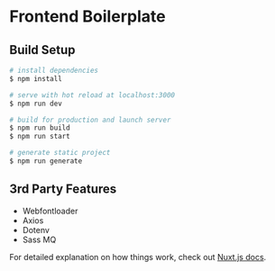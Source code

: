 # Frontend Boilerplate

## Build Setup

```bash
# install dependencies
$ npm install

# serve with hot reload at localhost:3000
$ npm run dev

# build for production and launch server
$ npm run build
$ npm run start

# generate static project
$ npm run generate
```

## 3rd Party Features
* Webfontloader
* Axios
* Dotenv
* Sass MQ

For detailed explanation on how things work, check out [Nuxt.js docs](https://nuxtjs.org).
